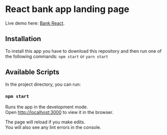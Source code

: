 # React bank app landing page

Live demo here: [Bank React](http://bankreact.codigohabil.com/).

## Installation
To install this app you have to download this repository and then run one of the following commands: `npm start` or `yarn start`

## Available Scripts

In the project directory, you can run:

### `npm start`

Runs the app in the development mode.\
Open [http://localhost:3000](http://localhost:3000) to view it in the browser.

The page will reload if you make edits.\
You will also see any lint errors in the console.
